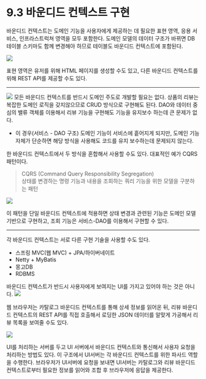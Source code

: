 # 9.3 바운디드 컨텍스트 구현

바운디드 컨텍스트는 도메인 기능을 사용자에게 제공하는 데 필요한 표현 영역, 응용 서비스, 인프라스트럭쳐 영역을 모두 포함한다.
도메인 모델의 데이터 구조가 바뀌면 DB 테이블 스키마도 함께 변경해야 하므로 테이블도 바운디드 컨텍스트에 포함된다.

![](image/9-5.png)

표현 영역은 유저를 위해 HTML 페이지를 생성할 수도 있고, 다른 바운디드 컨텍스트를 위해 REST API를 제공할 수도 있다.

---

![](image/9-6.png)
모든 바운디드 컨텍스트를 반드시 도메인 주도로 개발할 필요는 없다.
상품의 리뷰는 복잡한 도메인 로직을 갖지않으므로 CRUD 방식으로 구현해도 된다. DAO와 데이터 중심의 밸류 객체를 이용해서 리뷰 기능을 구현해도 기능을 유지보수 하는데 큰 문제가 없다.
- 이 경우(서비스 - DAO 구조) 도메인 기능이 서비스에 흩어지게 되지만, 도메인 기능 자체가 단순하면 해당 방식을 사용해도 코드를 유지 보수하는데 문제되지 않는다.

한 바운디드 컨텍스트에서 두 방식을 혼합해서 사용할 수도 있다.
대표적인 예가 CQRS 패턴이다.
> CQRS (Command Query Responsibility Segregation) <br>
> 상태를 변경하는 명령 기능과 내용을 조회하는 쿼리 기능을 위한 모델을 구분하는 패턴

![](image/9-7.png)

이 패턴을 단일 바운디드 컨텍스트에 적용하면 상태 변경과 관련된 기능은 도메인 모델 기반으로 구현하고, 조회 기능은 서비스-DAO를 이용해서 구현할 수 있다.

----

각 바운디드 컨텍스트는 서로 다른 구현 기술을 사용할 수도 있다.
- 스프링 MVC(웹 MVC) + JPA/하이버네이트
- Netty + MyBatis
- 몽고DB
- RDBMS

바운디드 컨텍스트가 반드시 사용자에게 보여지는 UI를 가지고 있어야 하는 것은 아니다.
![](image/9-8.png)

웹 브라우저는 카탈로그 바운디드 컨텍스트를 통해 상세 정보를 읽어온 뒤, 리뷰 바운디드 컨텍스트의 REST API를 직접 호출해서 로딩한 JSON 데이터를 알맞게 가공해서 리뷰 목록을 보여줄 수도 있다.

![](image/9-9.png)

UI를 처리하는 서버를 두고 UI 서버에서 바운디드 컨텍스트와 통신해서 사용자 요청을 처리하는 방법도 있다.
이 구조에서 UI서버는 각 바운디드 컨텍스트를 위한 파사드 역할을 수행한다. 브라우저가 UI서버에 요청을 보내면 UI서버는 카탈로그와 리뷰 바운디드 컨텍스트로부터 필요한 정보를 읽어와 조합 후 브라우저에 응답을 제공한다.